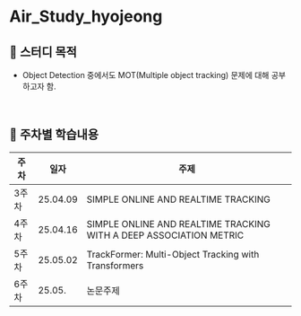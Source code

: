 # Air_Study_hyojeong
## 📖 스터디 목적

- Object Detection 중에서도 MOT(Multiple object tracking) 문제에 대해 공부하고자 함.

<br>

## 📖 주차별 학습내용

| 주차 | 일자 | 주제 |
| --- | --- | --- |
| 3주차 | 25.04.09 | SIMPLE ONLINE AND REALTIME TRACKING |
| 4주차 | 25.04.16 | SIMPLE ONLINE AND REALTIME TRACKING WITH A DEEP ASSOCIATION METRIC |
| 5주차 | 25.05.02 | TrackFormer: Multi-Object Tracking with Transformers |
| 6주차 | 25.05. | 논문주제 |

<br>

